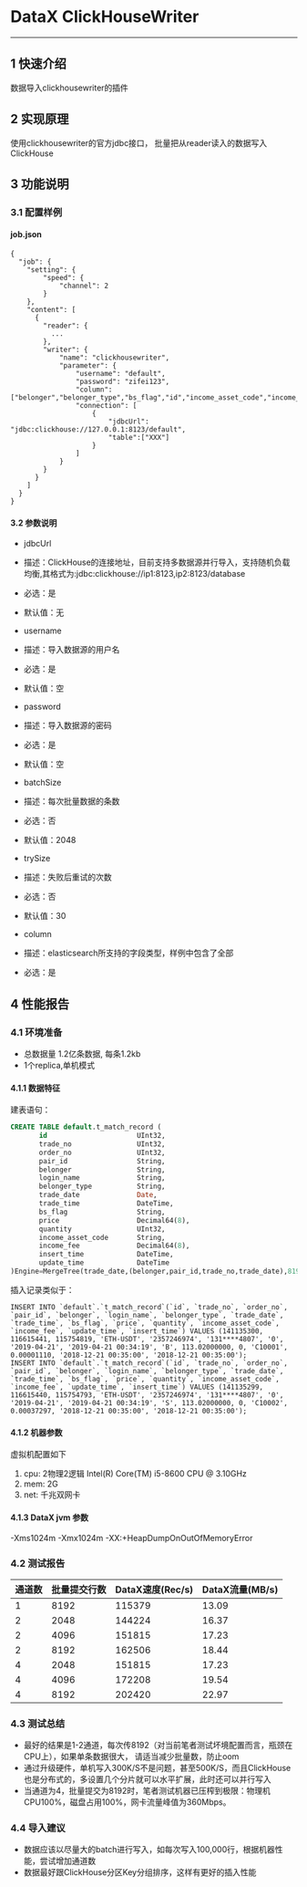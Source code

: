 # DataX ClickHouseWriter


---

## 1 快速介绍

数据导入clickhousewriter的插件

## 2 实现原理

使用clickhousewriter的官方jdbc接口， 批量把从reader读入的数据写入ClickHouse

## 3 功能说明

### 3.1 配置样例

#### job.json

```
{
  "job": {
    "setting": {
        "speed": {
            "channel": 2
        }
    },
    "content": [
      {
        "reader": {
          ...
        },
        "writer": {
            "name": "clickhousewriter",
            "parameter": {
                "username": "default",
                "password": "zifei123",
                "column":["belonger","belonger_type","bs_flag","id","income_asset_code","income_fee","insert_time","logName","order_no","pair_id","price","quantity","trade_date","trade_no","trade_time","update_time"],
                "connection": [
                    {
                        "jdbcUrl": "jdbc:clickhouse://127.0.0.1:8123/default",
                        "table":["XXX"]
                    }
                ]
            }
        }
      }
    ]
  }
}
```

#### 3.2 参数说明

* jdbcUrl
* 描述：ClickHouse的连接地址，目前支持多数据源并行导入，支持随机负载均衡,其格式为:jdbc:clickhouse://ip1:8123,ip2:8123/database
* 必选：是
* 默认值：无

* username
* 描述：导入数据源的用户名
* 必选：是
* 默认值：空

* password
* 描述：导入数据源的密码
* 必选：是
* 默认值：空

* batchSize
* 描述：每次批量数据的条数
* 必选：否
* 默认值：2048

* trySize
* 描述：失败后重试的次数
* 必选：否
* 默认值：30

* column
* 描述：elasticsearch所支持的字段类型，样例中包含了全部
* 必选：是



## 4 性能报告

### 4.1 环境准备

* 总数据量 1.2亿条数据, 每条1.2kb
* 1个replica,单机模式

#### 4.1.1 数据特征

建表语句：

```sql
CREATE TABLE default.t_match_record (
       id                      UInt32,
       trade_no                UInt32,
       order_no                UInt32,
       pair_id                 String,
       belonger                String,
       login_name              String,
       belonger_type           String,
       trade_date              Date,
       trade_time              DateTime,
       bs_flag                 String,
       price                   Decimal64(8),
       quantity                UInt32,
       income_asset_code       String,
       income_fee              Decimal64(8),
       insert_time             DateTime,
       update_time             DateTime
)Engine=MergeTree(trade_date,(belonger,pair_id,trade_no,trade_date),8192);
```

插入记录类似于：

```
INSERT INTO `default`.`t_match_record`(`id`, `trade_no`, `order_no`, `pair_id`, `belonger`, `login_name`, `belonger_type`, `trade_date`, `trade_time`, `bs_flag`, `price`, `quantity`, `income_asset_code`, `income_fee`, `update_time`, `insert_time`) VALUES (141135300, 116615441, 115754819, 'ETH-USDT', '2357246974', '131****4807', '0', '2019-04-21', '2019-04-21 00:34:19', 'B', 113.02000000, 0, 'C10001', 0.00001110, '2018-12-21 00:35:00', '2018-12-21 00:35:00');
INSERT INTO `default`.`t_match_record`(`id`, `trade_no`, `order_no`, `pair_id`, `belonger`, `login_name`, `belonger_type`, `trade_date`, `trade_time`, `bs_flag`, `price`, `quantity`, `income_asset_code`, `income_fee`, `update_time`, `insert_time`) VALUES (141135299, 116615440, 115754793, 'ETH-USDT', '2357246974', '131****4807', '0', '2019-04-21', '2019-04-21 00:34:19', 'S', 113.02000000, 0, 'C10002', 0.00037297, '2018-12-21 00:35:00', '2018-12-21 00:35:00');

```

#### 4.1.2 机器参数
虚拟机配置如下
1. cpu: 2物理2逻辑  Intel(R) Core(TM) i5-8600 CPU @ 3.10GHz
2. mem: 2G
3. net: 千兆双网卡

#### 4.1.3 DataX jvm 参数

-Xms1024m -Xmx1024m -XX:+HeapDumpOnOutOfMemoryError

### 4.2 测试报告

| 通道数|  批量提交行数| DataX速度(Rec/s)|DataX流量(MB/s)|
|--------|--------| --------|--------|
| 1| 8192| 115379| 13.09|
| 2| 2048| 144224| 16.37|
| 2| 4096| 151815| 17.23|
| 2| 8192| 162506| 18.44|
| 4| 2048| 151815| 17.23|
| 4| 4096| 172208| 19.54|
| 4| 8192| 202420| 22.97|


### 4.3 测试总结

* 最好的结果是1-2通道，每次传8192（对当前笔者测试坏境配置而言，瓶颈在CPU上），如果单条数据很大， 请适当减少批量数，防止oom
* 通过升级硬件，单机写入300K/S不是问题，甚至500K/S，而且ClickHouse也是分布式的，多设置几个分片就可以水平扩展，此时还可以并行写入
* 当通道为4，批量提交为8192时，笔者测试机器已压榨到极限：物理机CPU100%，磁盘占用100%，网卡流量峰值为360Mbps。

### 4.4 导入建议
* 数据应该以尽量大的batch进行写入，如每次写入100,000行，根据机器性能，尝试增加通道数
* 数据最好跟ClickHouse分区Key分组排序，这样有更好的插入性能